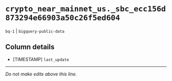 # `crypto_near_mainnet_us._sbc_ecc156d873294e66903a50c26f5ed604`
`bq-1` | `bigquery-public-data`

## Column details
* [TIMESTAMP] `last_update`

-------------------------------------------------------------------------------
*Do not make edits above this line.*
